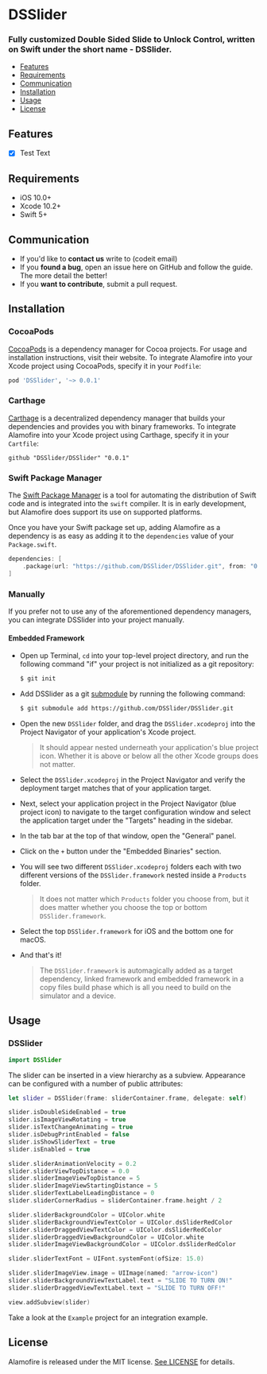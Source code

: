 # DSSlider

### Fully customized Double Sided Slide to Unlock Control, written on Swift under the short name - DSSlider.

- [Features](#features)
- [Requirements](#requirements)
- [Communication](#communication)
- [Installation](#installation)
- [Usage](#usage)
- [License](#license)

## Features

- [x] Test Text

## Requirements

- iOS 10.0+
- Xcode 10.2+
- Swift 5+

## Communication
- If you'd like to **contact us** write to (codeit email)
- If you **found a bug**, open an issue here on GitHub and follow the guide. The more detail the better!
- If you **want to contribute**, submit a pull request.

## Installation

### CocoaPods

[CocoaPods](https://cocoapods.org) is a dependency manager for Cocoa projects. For usage and installation instructions, visit their website. To integrate Alamofire into your Xcode project using CocoaPods, specify it in your `Podfile`:

```ruby
pod 'DSSlider', '~> 0.0.1'
```

### Carthage

[Carthage](https://github.com/Carthage/Carthage) is a decentralized dependency manager that builds your dependencies and provides you with binary frameworks. To integrate Alamofire into your Xcode project using Carthage, specify it in your `Cartfile`:

```ogdl
github "DSSlider/DSSlider" "0.0.1"
```

### Swift Package Manager

The [Swift Package Manager](https://swift.org/package-manager/) is a tool for automating the distribution of Swift code and is integrated into the `swift` compiler. It is in early development, but Alamofire does support its use on supported platforms.

Once you have your Swift package set up, adding Alamofire as a dependency is as easy as adding it to the `dependencies` value of your `Package.swift`.

```swift
dependencies: [
    .package(url: "https://github.com/DSSlider/DSSlider.git", from: "0.0.1")
]
```

### Manually

If you prefer not to use any of the aforementioned dependency managers, you can integrate DSSlider into your project manually.

#### Embedded Framework

- Open up Terminal, `cd` into your top-level project directory, and run the following command "if" your project is not initialized as a git repository:

  ```bash
  $ git init
  ```

- Add DSSlider as a git [submodule](https://git-scm.com/docs/git-submodule) by running the following command:

  ```bash
  $ git submodule add https://github.com/DSSlider/DSSlider.git
  ```

- Open the new `DSSlider` folder, and drag the `DSSlider.xcodeproj` into the Project Navigator of your application's Xcode project.

    > It should appear nested underneath your application's blue project icon. Whether it is above or below all the other Xcode groups does not matter.

- Select the `DSSlider.xcodeproj` in the Project Navigator and verify the deployment target matches that of your application target.
- Next, select your application project in the Project Navigator (blue project icon) to navigate to the target configuration window and select the application target under the "Targets" heading in the sidebar.
- In the tab bar at the top of that window, open the "General" panel.
- Click on the `+` button under the "Embedded Binaries" section.
- You will see two different `DSSlider.xcodeproj` folders each with two different versions of the `DSSlider.framework` nested inside a `Products` folder.

    > It does not matter which `Products` folder you choose from, but it does matter whether you choose the top or bottom `DSSlider.framework`.

- Select the top `DSSlider.framework` for iOS and the bottom one for macOS.

- And that's it!

  > The `DSSlider.framework` is automagically added as a target dependency, linked framework and embedded framework in a copy files build phase which is all you need to build on the simulator and a device.
  
## Usage

### DSSlider

```swift
import DSSlider
```

The slider can be inserted in a view hierarchy as a subview. Appearance can be configured with a number of public attributes:

```swift
let slider = DSSlider(frame: sliderContainer.frame, delegate: self)

slider.isDoubleSideEnabled = true
slider.isImageViewRotating = true
slider.isTextChangeAnimating = true
slider.isDebugPrintEnabled = false
slider.isShowSliderText = true
slider.isEnabled = true

slider.sliderAnimationVelocity = 0.2
slider.sliderViewTopDistance = 0.0
slider.sliderImageViewTopDistance = 5
slider.sliderImageViewStartingDistance = 5
slider.sliderTextLabelLeadingDistance = 0
slider.sliderCornerRadius = sliderContainer.frame.height / 2

slider.sliderBackgroundColor = UIColor.white
slider.sliderBackgroundViewTextColor = UIColor.dsSliderRedColor
slider.sliderDraggedViewTextColor = UIColor.dsSliderRedColor
slider.sliderDraggedViewBackgroundColor = UIColor.white
slider.sliderImageViewBackgroundColor = UIColor.dsSliderRedColor

slider.sliderTextFont = UIFont.systemFont(ofSize: 15.0)

slider.sliderImageView.image = UIImage(named: "arrow-icon")
slider.sliderBackgroundViewTextLabel.text = "SLIDE TO TURN ON!"
slider.sliderDraggedViewTextLabel.text = "SLIDE TO TURN OFF!"

view.addSubview(slider)
```

Take a look at the `Example` project for an integration example.

## License

Alamofire is released under the MIT license. [See LICENSE](https://github.com/Alamofire/Alamofire/blob/master/LICENSE) for details.
